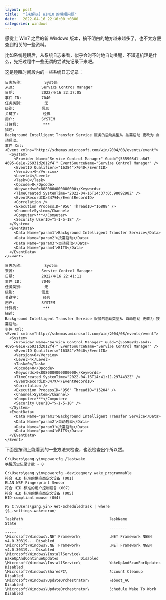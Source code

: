 ```yaml
---
layout: post
title:  "[未解决] WIN10 的睡眠问题"
date:   2022-04-16 22:36:00 +0800
categories: windows
---
```


感觉上 Win7 之后的新 Windows 版本，搞不明白的地方越来越多了，也不太方便查到相关的一些资料。

比如系统睡眠后，从系统日志来看，似乎会时不时地自动唤醒，不知道机理是什么，先把过程中一些无谓的尝试先记录下来吧。

这是睡眠时间段内的一些系统日志记录：

    日志名称:          System
    来源:            Service Control Manager
    日期:            2022/4/16 22:37:05
    事件 ID:         7040
    任务类别:          无
    级别:            信息
    关键字:           经典
    用户:            SYSTEM
    计算机:           ***
    描述:
    Background Intelligent Transfer Service 服务的启动类型从 按需启动 更改为 自动启动。
    事件 Xml:
    <Event xmlns="http://schemas.microsoft.com/win/2004/08/events/event">
      <System>
        <Provider Name="Service Control Manager" Guid="{555908d1-a6d7-4695-8e1e-26931d2012f4}" EventSourceName="Service Control Manager" />
        <EventID Qualifiers="16384">7040</EventID>
        <Version>0</Version>
        <Level>4</Level>
        <Task>0</Task>
        <Opcode>0</Opcode>
        <Keywords>0x8080000000000000</Keywords>
        <TimeCreated SystemTime="2022-04-16T14:37:05.9809298Z" />
        <EventRecordID>34794</EventRecordID>
        <Correlation />
        <Execution ProcessID="956" ThreadID="16888" />
        <Channel>System</Channel>
        <Computer>***</Computer>
        <Security UserID="S-1-5-18" />
      </System>
      <EventData>
        <Data Name="param1">Background Intelligent Transfer Service</Data>
        <Data Name="param2">按需启动</Data>
        <Data Name="param3">自动启动</Data>
        <Data Name="param4">BITS</Data>
      </EventData>
    </Event>

    日志名称:          System
    来源:            Service Control Manager
    日期:            2022/4/16 22:41:11
    事件 ID:         7040
    任务类别:          无
    级别:            信息
    关键字:           经典
    用户:            SYSTEM
    计算机:           ***
    描述:
    Background Intelligent Transfer Service 服务的启动类型从 自动启动 更改为 按需启动。
    事件 Xml:
    <Event xmlns="http://schemas.microsoft.com/win/2004/08/events/event">
      <System>
        <Provider Name="Service Control Manager" Guid="{555908d1-a6d7-4695-8e1e-26931d2012f4}" EventSourceName="Service Control Manager" />
        <EventID Qualifiers="16384">7040</EventID>
        <Version>0</Version>
        <Level>4</Level>
        <Task>0</Task>
        <Opcode>0</Opcode>
        <Keywords>0x8080000000000000</Keywords>
        <TimeCreated SystemTime="2022-04-16T14:41:11.2974432Z" />
        <EventRecordID>34797</EventRecordID>
        <Correlation />
        <Execution ProcessID="956" ThreadID="15204" />
        <Channel>System</Channel>
        <Computer>***</Computer>
        <Security UserID="S-1-5-18" />
      </System>
      <EventData>
        <Data Name="param1">Background Intelligent Transfer Service</Data>
        <Data Name="param2">自动启动</Data>
        <Data Name="param3">按需启动</Data>
        <Data Name="param4">BITS</Data>
      </EventData>
    </Event>

下面是按网上能看到的一些方法来检查，也没检查出个所以然。

    C:\Users\gang.yin>powercfg /lastwake
    唤醒历史记录计数 - 0

    C:\Users\gang.yin>powercfg -devicequery wake_programmable
    符合 HID 标准的供应商定义设备 (001)
    ELAN WBF Fingerprint Sensor
    符合 HID 标准的用户控制设备 (007)
    符合 HID 标准的供应商定义设备 (005)
    HID-compliant mouse (004)

    PS C:\Users\gang.yin> Get-ScheduledTask | where {$_.settings.waketorun}

    TaskPath                                       TaskName                          State
    --------                                       --------                          -----
    \Microsoft\Windows\.NET Framework\             .NET Framework NGEN v4.0.30319... Disabled
    \Microsoft\Windows\.NET Framework\             .NET Framework NGEN v4.0.30319... Disabled
    \Microsoft\Windows\InstallService\             WakeUpAndContinueUpdates          Disabled
    \Microsoft\Windows\InstallService\             WakeUpAndScanForUpdates           Disabled
    \Microsoft\Windows\SharedPC\                   Account Cleanup                   Disabled
    \Microsoft\Windows\UpdateOrchestrator\         Reboot_AC                         Disabled
    \Microsoft\Windows\UpdateOrchestrator\         Schedule Wake To Work             Disabled

<script src="https://utteranc.es/client.js"
        repo="yingang/yingang.github.io"
        issue-term="pathname"
        label="Comment"
        theme="github-light"
        crossorigin="anonymous"
        async>
</script>